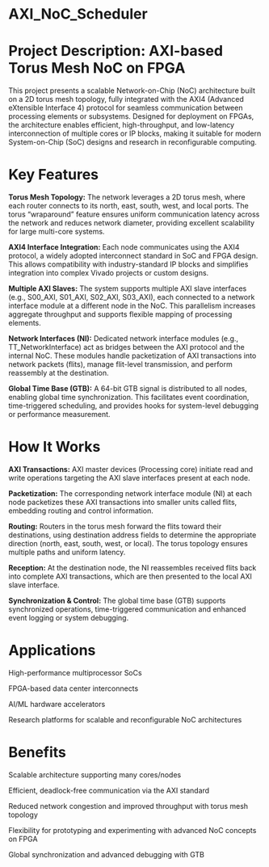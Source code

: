 # AXI_NoC_Scheduler

# Project Description: AXI-based Torus Mesh NoC on FPGA
This project presents a scalable Network-on-Chip (NoC) architecture built on a 2D torus mesh topology, fully integrated with the AXI4 (Advanced eXtensible Interface 4) protocol for seamless communication between processing elements or subsystems. Designed for deployment on FPGAs, the architecture enables efficient, high-throughput, and low-latency interconnection of multiple cores or IP blocks, making it suitable for modern System-on-Chip (SoC) designs and research in reconfigurable computing.

# Key Features
**Torus Mesh Topology:**
The network leverages a 2D torus mesh, where each router connects to its north, east, south, west, and local ports. The torus “wraparound” feature ensures uniform communication latency across the network and reduces network diameter, providing excellent scalability for large multi-core systems.

**AXI4 Interface Integration:**
Each node communicates using the AXI4 protocol, a widely adopted interconnect standard in SoC and FPGA design. This allows compatibility with industry-standard IP blocks and simplifies integration into complex Vivado projects or custom designs.

**Multiple AXI Slaves:**
The system supports multiple AXI slave interfaces (e.g., S00_AXI, S01_AXI, S02_AXI, S03_AXI), each connected to a network interface module at a different node in the NoC. This parallelism increases aggregate throughput and supports flexible mapping of processing elements.

**Network Interfaces (NI):**
Dedicated network interface modules (e.g., TT_NetworkInterface) act as bridges between the AXI protocol and the internal NoC. These modules handle packetization of AXI transactions into network packets (flits), manage flit-level transmission, and perform reassembly at the destination.

**Global Time Base (GTB):**
A 64-bit GTB signal is distributed to all nodes, enabling global time synchronization. This facilitates event coordination, time-triggered scheduling, and provides hooks for system-level debugging or performance measurement.

# How It Works
**AXI Transactions:**
AXI master devices (Processing core) initiate read and write operations targeting the AXI slave interfaces present at each node.

**Packetization:**
The corresponding network interface module (NI) at each node packetizes these AXI transactions into smaller units called flits, embedding routing and control information.

**Routing:**
Routers in the torus mesh forward the flits toward their destinations, using destination address fields to determine the appropriate direction (north, east, south, west, or local). The torus topology ensures multiple paths and uniform latency.

**Reception:**
At the destination node, the NI reassembles received flits back into complete AXI transactions, which are then presented to the local AXI slave interface.

**Synchronization & Control:**
The global time base (GTB) supports synchronized operations, time-triggered communication and enhanced event logging or system debugging.

# Applications
High-performance multiprocessor SoCs

FPGA-based data center interconnects

AI/ML hardware accelerators

Research platforms for scalable and reconfigurable NoC architectures

# Benefits
Scalable architecture supporting many cores/nodes

Efficient, deadlock-free communication via the AXI standard

Reduced network congestion and improved throughput with torus mesh topology

Flexibility for prototyping and experimenting with advanced NoC concepts on FPGA

Global synchronization and advanced debugging with GTB


